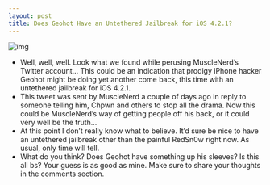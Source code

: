 ```yaml
---
layout: post
title: Does Geohot Have an Untethered Jailbreak for iOS 4.2.1?
---
```

![img](http://media.idownloadblog.com/wp-content/uploads/2011/01/geohot-untethered-4.2.1-jailbreak.png)
* Well, well, well. Look what we found while perusing MuscleNerd’s Twitter account… This could be an indication that prodigy iPhone hacker Geohot might be doing yet another come back, this time with an untethered jailbreak for iOS 4.2.1.
* This tweet was sent by MuscleNerd a couple of days ago in reply to someone telling him, Chpwn and others to stop all the drama. Now this could be MuscleNerd’s way of getting people off his back, or it could very well be the truth…
* At this point I don’t really know what to believe. It’d sure be nice to have an untethered jailbreak other than the painful RedSn0w right now. As usual, only time will tell.
* What do you think? Does Geohot have something up his sleeves? Is this all bs? Your guess is as good as mine. Make sure to share your thoughts in the comments section.

